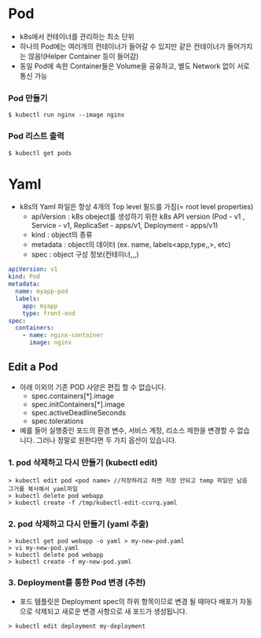 # Pod
- k8s에서 컨테이너를 관리하는 최소 단위
- 하나의 Pod에는 여러개의 컨테이너가 들어갈 수 있지만 같은 컨테이너가 들어가지는 않음!(Helper Container 등이 들어감)
- 동일 Pod에 속한 Container들은 Volume을 공유하고, 별도 Network 없이 서로 통신 가능

### Pod 만들기
```
$ kubectl run nginx --image nginx 
```
### Pod 리스트 출력
```
$ kubectl get pods
```

# Yaml

- k8s의 Yaml 파일은 항상 4개의 Top level 필드를 가짐(= root level properties)
  - apiVersion : k8s obeject를 생성하기 위한 k8s API version (Pod - v1 , Service - v1, ReplicaSet - apps/v1, Deployment - apps/v1)
  - kind : object의 종류
  - metadata : object의 데이터 (ex. name, labels<app,type,,>, etc)
  - spec : object 구성 정보(컨테이너,,,)

```yaml
apiVersion: v1
kind: Pod
metadata:
  name: myapp-pod
  labels:
    app: myapp
    type: front-end
spec:
  containers:
    - name: nginx-container
      image: nginx
```
      
## Edit a Pod
- 아래 이외의 기존 POD 사양은 편집 할 수 없습니다.
  - spec.containers[*].image
  - spec.initContainers[*].image
  - spec.activeDeadlineSeconds
  - spec.tolerations
- 예를 들어 실행중인 포드의 환경 변수, 서비스 계정, 리소스 제한을 변경할 수 없습니다. 그러나 정말로 원한다면 두 가지 옵션이 있습니다.

### 1. pod 삭제하고 다시 만들기 (kubectl edit)
```
> kubectl edit pod <pod name> //저장하려고 하면 저장 안되고 temp 파일만 남음 그거를 복사해서 yaml파일
> kubectl delete pod webapp
> kubectl create -f /tmp/kubectl-edit-ccvrq.yaml
```
### 2. pod 삭제하고 다시 만들기 (yaml 추출)
```
> kubectl get pod webapp -o yaml > my-new-pod.yaml
> vi my-new-pod.yaml
> kubectl delete pod webapp
> kubectl create -f my-new-pod.yaml
```
### 3. Deployment를 통한 Pod 변경 (추천)
- 포드 템플릿은 Deployment spec의 하위 항목이므로 변경 될 때마다 배포가 자동으로 삭제되고 새로운 변경 사항으로 새 포드가 생성됩니다.
```
> kubectl edit deployment my-deployment
```
